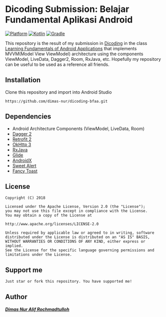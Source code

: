 # Dicoding Submission: Belajar Fundamental Aplikasi Android

[![Platform](https://img.shields.io/badge/platform-Android-green.svg)](http://developer.android.com/index.html) [![Kotlin](https://img.shields.io/badge/kotlin-1.3.72-blue.svg)](http://kotlinlang.org) [![Gradle](https://img.shields.io/badge/gradle-4.0.0-%2366DCB8.svg)](https://developer.android.com/studio/releases/gradle-plugin)

This repository is the result of my submission in [Dicoding](https://www.dicoding.com) in the class [Learning Fundamentals of Android Applications](https://www.dicoding.com/academies/14) that implements MVVM(Model View ViewModel) architecture using the components ViewModel, LiveData, Dagger2, Room, RxJava, etc.
Hopefully my repository can be useful to be used as a reference all friends.

## Installation
Clone this repository and import into Android Studio
```
https://github.com/dimas-nur/dicoding-bfaa.git
```

## Dependencies

- Android Architecture Components (ViewModel, LiveData, Room)
- [Dagger 2](https://github.com/google/dagger)
- [Retrofit 2](https://square.github.io/retrofit/)
- [OkHttp 3](https://square.github.io/okhttp/)
- [RxJava](https://github.com/ReactiveX/RxJava)
- [Glide](https://github.com/bumptech/glide)
- [AndroidX](https://mvnrepository.com/artifact/androidx)
- [Sweet Alert](https://github.com/F0RIS/sweet-alert-dialog)
- [Fancy Toast](https://github.com/Shashank02051997/FancyToast-Android)

## License
```
Copyright (C) 2018

Licensed under the Apache License, Version 2.0 (the "License");
you may not use this file except in compliance with the License.
You may obtain a copy of the License at

http://www.apache.org/licenses/LICENSE-2.0

Unless required by applicable law or agreed to in writing, software
distributed under the License is distributed on an "AS IS" BASIS,
WITHOUT WARRANTIES OR CONDITIONS OF ANY KIND, either express or implied.
See the License for the specific language governing permissions and
limitations under the License.
```

## Support me
```
Just star or fork this repository. You have supported me!
```

## Author
##### [Dimas Nur Alif Rochmadtulloh](https://www.linkedin.com/in/dimasnur/)
